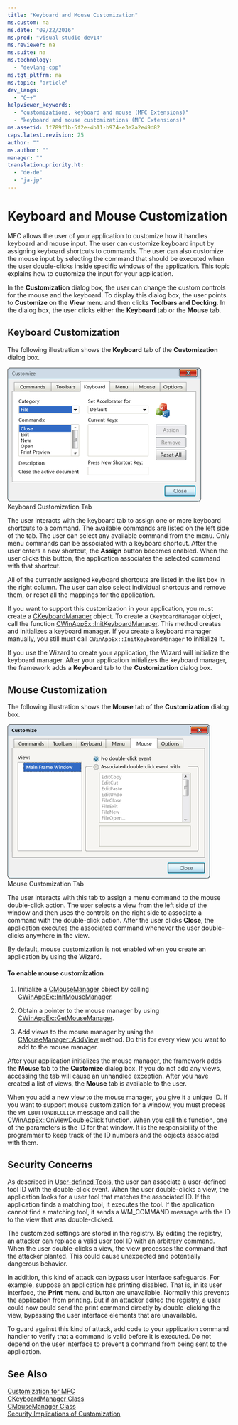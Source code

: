 ```yaml
---
title: "Keyboard and Mouse Customization"
ms.custom: na
ms.date: "09/22/2016"
ms.prod: "visual-studio-dev14"
ms.reviewer: na
ms.suite: na
ms.technology: 
  - "devlang-cpp"
ms.tgt_pltfrm: na
ms.topic: "article"
dev_langs: 
  - "C++"
helpviewer_keywords: 
  - "customizations, keyboard and mouse (MFC Extensions)"
  - "keyboard and mouse customizations (MFC Extensions)"
ms.assetid: 1f789f1b-5f2e-4b11-b974-e3e2a2e49d82
caps.latest.revision: 25
author: ""
ms.author: ""
manager: ""
translation.priority.ht: 
  - "de-de"
  - "ja-jp"
---
```

# Keyboard and Mouse Customization
MFC allows the user of your application to customize how it handles keyboard and mouse input. The user can customize keyboard input by assigning keyboard shortcuts to commands. The user can also customize the mouse input by selecting the command that should be executed when the user double-clicks inside specific windows of the application. This topic explains how to customize the input for your application.  
  
 In the **Customization** dialog box, the user can change the custom controls for the mouse and the keyboard. To display this dialog box, the user points to **Customize** on the **View** menu and then clicks **Toolbars and Docking**. In the dialog box, the user clicks either the **Keyboard** tab or the **Mouse** tab.  
  
## Keyboard Customization  
 The following illustration shows the **Keyboard** tab of the **Customization** dialog box.  
  
 ![Keyboard tab in the Customize dialog box](../vs140/media/mfcnextkeyboardtab.png "MFCNextKeyboardTab")  
Keyboard Customization Tab  
  
 The user interacts with the keyboard tab to assign one or more keyboard shortcuts to a command. The available commands are listed on the left side of the tab. The user can select any available command from the menu. Only menu commands can be associated with a keyboard shortcut. After the user enters a new shortcut, the **Assign** button becomes enabled. When the user clicks this button, the application associates the selected command with that shortcut.  
  
 All of the currently assigned keyboard shortcuts are listed in the list box in the right column. The user can also select individual shortcuts and remove them, or reset all the mappings for the application.  
  
 If you want to support this customization in your application, you must create a [CKeyboardManager](../vs140/ckeyboardmanager-class.md) object. To create a `CKeyboardManager` object, call the function [CWinAppEx::InitKeyboardManager](../vs140/cwinappex--initkeyboardmanager.md). This method creates and initializes a keyboard manager. If you create a keyboard manager manually, you still must call `CWinAppEx::InitKeyboardManager` to initialize it.  
  
 If you use the Wizard to create your application, the Wizard will initialize the keyboard manager. After your application initializes the keyboard manager, the framework adds a **Keyboard** tab to the **Customization** dialog box.  
  
## Mouse Customization  
 The following illustration shows the **Mouse** tab of the **Customization** dialog box.  
  
 ![Mouse tab in the Customize dialog box](../vs140/media/mfcnextmousetab.png "MFCNextMouseTab")  
Mouse Customization Tab  
  
 The user interacts with this tab to assign a menu command to the mouse double-click action. The user selects a view from the left side of the window and then uses the controls on the right side to associate a command with the double-click action. After the user clicks **Close**, the application executes the associated command whenever the user double-clicks anywhere in the view.  
  
 By default, mouse customization is not enabled when you create an application by using the Wizard.  
  
#### To enable mouse customization  
  
1.  Initialize a [CMouseManager](../vs140/cmousemanager-class.md) object by calling [CWinAppEx::InitMouseManager](../vs140/cwinappex--initmousemanager.md).  
  
2.  Obtain a pointer to the mouse manager by using [CWinAppEx::GetMouseManager](../vs140/cwinappex--getmousemanager.md).  
  
3.  Add views to the mouse manager by using the [CMouseManager::AddView](../vs140/cmousemanager--addview.md) method. Do this for every view you want to add to the mouse manager.  
  
 After your application initializes the mouse manager, the framework adds the **Mouse** tab to the **Customize** dialog box. If you do not add any views, accessing the tab will cause an unhandled exception. After you have created a list of views, the **Mouse** tab is available to the user.  
  
 When you add a new view to the mouse manager, you give it a unique ID. If you want to support mouse customization for a window, you must process the `WM_LBUTTONDBLCLICK` message and call the [CWinAppEx::OnViewDoubleClick](../vs140/cwinappex--onviewdoubleclick.md) function. When you call this function, one of the parameters is the ID for that window. It is the responsibility of the programmer to keep track of the ID numbers and the objects associated with them.  
  
## Security Concerns  
 As described in [User-defined Tools](../vs140/user-defined-tools.md), the user can associate a user-defined tool ID with the double-click event. When the user double-clicks a view, the application looks for a user tool that matches the associated ID. If the application finds a matching tool, it executes the tool. If the application cannot find a matching tool, it sends a WM_COMMAND message with the ID to the view that was double-clicked.  
  
 The customized settings are stored in the registry. By editing the registry, an attacker can replace a valid user tool ID with an arbitrary command. When the user double-clicks a view, the view processes the command that the attacker planted. This could cause unexpected and potentially dangerous behavior.  
  
 In addition, this kind of attack can bypass user interface safeguards. For example, suppose an application has printing disabled. That is, in its user interface, the **Print** menu and button are unavailable. Normally this prevents the application from printing. But if an attacker edited the registry, a user could now could send the print command directly by double-clicking the view, bypassing the user interface elements that are unavailable.  
  
 To guard against this kind of attack, add code to your application command handler to verify that a command is valid before it is executed. Do not depend on the user interface to prevent a command from being sent to the application.  
  
## See Also  
 [Customization for MFC](../vs140/customization-for-mfc.md)   
 [CKeyboardManager Class](../vs140/ckeyboardmanager-class.md)   
 [CMouseManager Class](../vs140/cmousemanager-class.md)   
 [Security Implications of Customization](../vs140/security-implications-of-customization.md)